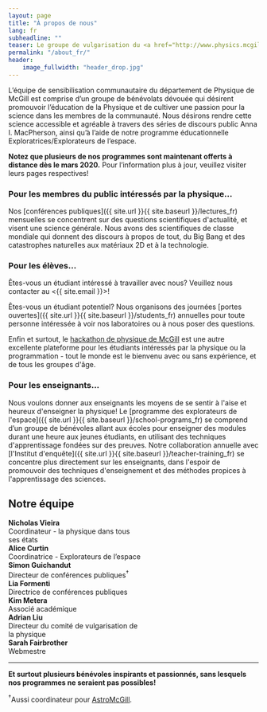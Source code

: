 ```yaml
---
layout: page
title: "À propos de nous"
lang: fr
subheadline: ""
teaser: Le groupe de vulgarisation du <a href="http://www.physics.mcgill.ca">département de Physique</a> de l'université McGill vise à communiquer l'enthousiasme et la fascination de la physique au public, aux étudiants et aux autres groupes intéressés de notre communauté.
permalink: "/about_fr/"
header:
    image_fullwidth: "header_drop.jpg"
---
```


L’équipe de sensibilisation communautaire du département de Physique de McGill est comprise d’un groupe de bénévolats dévouée qui désirent promouvoir l’éducation de la Physique et de cultiver une passion pour la science dans les membres de la communauté. Nous désirons rendre cette science accessible et agréable à travers des séries de discours public Anna I. MacPherson, ainsi qu’à l’aide de notre programme éducationnelle Exploratrices/Explorateurs de l’espace.

**Notez que plusieurs de nos programmes sont maintenant offerts à distance dès le mars 2020.** Pour l’information plus à jour, veuillez visiter leurs pages respectives!

### Pour les membres du public intéressés par la physique...
Nos [conférences publiques]({{ site.url }}{{ site.baseurl }}/lectures_fr) mensuelles se concentrent sur des questions scientifiques d'actualité, et visent une science générale. Nous avons des scientifiques de classe mondiale qui donnent des discours à propos de tout, du Big Bang et des catastrophes naturelles aux matériaux 2D et à la technologie.

### Pour les élèves...
Êtes-vous un étudiant intéressé à travailler avec nous? Veuillez nous contacter au <{{ site.email }}>!

Êtes-vous un étudiant potentiel? Nous organisons des journées [portes ouvertes]({{ site.url }}{{ site.baseurl }}/students_fr) annuelles pour toute personne intéressée à voir nos laboratoires ou à nous poser des questions. 

Enfin et surtout, le [hackathon de physique de McGill](https://www.physics.mcgill.ca/hackathon/) est une autre excellente plateforme pour les étudiants intéressés par la physique ou la programmation - tout le monde est le bienvenu avec ou sans expérience, et de tous les groupes d'âge. 

<!--
Enfin, notre [programme d'été olympiade]({{ site.url }}{{ site.baseurl }}/mpop_fr) et nos [stages d'été]({{ site.url }}{{ site.baseurl }}/interns_fr) ouvrent les portes aux jeunes étudiants qui espèrent un jour devenir scientifiques.
-->

### Pour les enseignants...
Nous voulons donner aux enseignants les moyens de se sentir à l'aise et heureux d'enseigner la physique! Le [programme des explorateurs de l'espace]({{ site.url }}{{ site.baseurl }}/school-programs_fr) se comprend d’un groupe de bénévoles allant aux écoles pour enseigner des modules durant une heure aux jeunes étudiants, en utilisant des techniques d'apprentissage fondées sur des preuves. Notre collaboration annuelle avec [l'Institut d'enquête]({{ site.url }}{{ site.baseurl }}/teacher-training_fr) se concentre plus directement sur les enseignants, dans l'espoir de promouvoir des techniques d'enseignement et des méthodes propices à l'apprentissage des sciences.

## Notre équipe

<div class="row small-up-1 medium-up-2 large-up-2">
  <div class="column column-block t30" style="width: 270px">
      <img src="http://www.physics.mcgill.ca/~outreach/team/Nicholas_Vieira.jpg" class="thumbnail" alt=""/><br/>
      <b>Nicholas Vieira</b><br/>
      Coordinateur - la physique dans tous ses états
  </div>
  <div class="column column-block t30 end" style="width: 270px">
      <img src="http://www.physics.mcgill.ca/~outreach/team/Alice_Curtin.jpg" class="thumbnail" alt=""/><br/>
      <b>Alice Curtin</b><br/>
      Coordinatrice - Explorateurs de l’espace
  </div>
  <div class="column column-block t30 end" style="width: 270px">
      <img src="http://www.physics.mcgill.ca/~outreach/team/Simon_Guichandut.png" class="thumbnail" alt=""/><br/>
      <b>Simon Guichandut</b><br/>
      Directeur de conférences publiques<sup>†</sup>
  </div>
  <div class="column column-block t30 end" style="width: 270px">
      <img src="http://www.physics.mcgill.ca/~outreach/team/Lia_Formenti.png" class="thumbnail" alt=""/><br/>
      <b>Lia Formenti</b><br/>
      Directrice de conférences publiques
  </div>
  <div class="column column-block t30" style="width: 270px">
      <img src="http://www.physics.mcgill.ca/~outreach/team/Kim_Metera.jpg" class="thumbnail" alt=""/><br/>
      <b>Kim Metera</b><br/>
      Associé académique
  </div>
  <div class="column column-block t30" style="width: 270px">
      <img src="http://www.physics.mcgill.ca/~outreach/team/Adrian_Liu.jpg" class="thumbnail" alt=""/><br/>
      <b>Adrian Liu</b><br/>
      Directeur du comité de vulgarisation de la physique
  </div>
  <div class="column column-block t30 end" style="width: 270px">
      <img src="http://www.physics.mcgill.ca/~outreach/team/Sarah_Fairbrother.jpg" class="thumbnail" alt=""/><br/>
      <b>Sarah Fairbrother</b><br/>
      Webmestre
  </div>
  <!--<div class="column column-block t30" style="width: 270px">
      <img src="http://www.physics.mcgill.ca/~outreach/team/Sabrina_Berger.png" class="thumbnail" alt=""/><br/>
      <b>Sabrina Berger</b><br/>
      Coordinatrice - la physique dans tous ses états
  </div>-->
  <!--<div class="column column-block t30" style="width: 270px">
      <img src="http://www.physics.mcgill.ca/~outreach/team/Francois_Bourassa.jpg" class="thumbnail" alt=""/><br/>
      <b>François Bourassa</b><br/>
      Coordinateur - la physique dans tous ses états
  </div>-->
</div>

***

**Et surtout plusieurs bénévoles inspirants et passionnés, sans lesquels nos programmes ne seraient pas possibles!**

<sup>†</sup>Aussi coordinateur pour [AstroMcGill](https://msi.mcgill.ca/index.php?page=about-astromcgill).

<!-- #### Bénévole du programme des explorateurs de l'espace
(THIS LIST IS SUPER OUT OF DATE)
Daniel Abarbanel, Maddy Anthonisen, Alaina Bui, Lisa Dang, Yan Gobeil, Kays Haddad, Jenny Long, Kevin Murray, Matthew Rigby, Cindy Shaheen, Anh-Khoi Trinh, Juliann Wray -->
